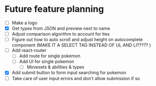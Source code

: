 # Future feature planning

- [ ] Make a logo
- [x] Get types from JSON and preview next to name
- [ ] Adjust comparison algorithm to account for ties
- [ ] Figure out how to auto scroll and adjust height on autocomplete component (MAKE IT A SELECT TAG INSTEAD OF UL AND LI????? )
- [ ] Add react-router
    - [ ] Add route for single pokemon
    - [ ] Add UI for single pokemon
        - [ ] Movesets & abilities & types
- [x] Add submit button to form input searching for pokemon
- [ ] Take care of user input errors and don't allow submission if so
